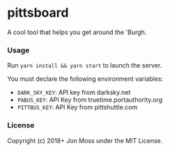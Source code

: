 # pittsboard

A cool tool that helps you get around the 'Burgh.

### Usage

Run `yarn install && yarn start` to launch the server.

You must declare the following environment variables:

- `DARK_SKY_KEY`: API key from darksky.net
- `PABUS_KEY`: API Key from truetime.portauthority.org
- `PITTBUS_KEY`: API Key from pittshuttle.com

### License

Copyright (c) 2018+ Jon Moss under the MIT License.
